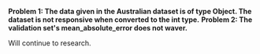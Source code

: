 <b>Problem 1: The data given in the Australian dataset is of type Object. The dataset is not responsive when converted to the int type.</b>
<b>Problem 2: The validation set's mean_absolute_error does not waver.</b>
<p> Will continue to research. </p>
